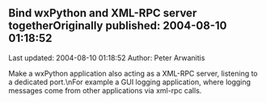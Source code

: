 ## Bind wxPython and XML-RPC server togetherOriginally published: 2004-08-10 01:18:52 
Last updated: 2004-08-10 01:18:52 
Author: Peter Arwanitis 
 
Make a wxPython application also acting as a XML-RPC server, listening to a dedicated port.\nFor example a GUI logging application, where logging messages come from other applications via xml-rpc calls.